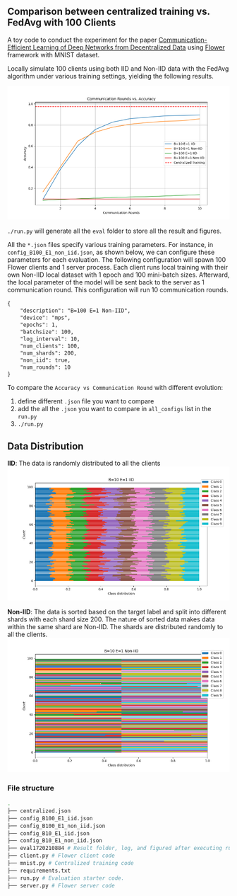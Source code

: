 
## Comparison between centralized training vs. FedAvg with 100 Clients

A toy code to conduct the experiment for the paper [Communication-Efficient Learning of Deep Networks from Decentralized Data](https://arxiv.org/pdf/1602.05629) using [Flower](https://flower.ai/) framework with MNIST dataset.

Locally simulate 100 clients using both IID and Non-IID data with the FedAvg algorithm under various training settings, yielding the following results.

![](./eval1720210884/centralized_fedavg_accuracy_comparison.png)

`./run.py` will generate all the `eval` folder to store all the result and figures.

All the `*.json` files specify various training parameters. For instance, in `config_B100_E1_non_iid.json`, as shown below, we can configure these parameters for each evaluation. The following configuration will spawn 100 Flower clients and 1 server process. Each client runs local training with their own Non-IID local dataset with 1 epoch and 100 mini-batch sizes. Afterward, the local parameter of the model will be sent back to the server as 1 communication round. This configuration will run 10 communication rounds.
```
{
    "description": "B=100 E=1 Non-IID",
    "device": "mps",
    "epochs": 1,
    "batchsize": 100,
    "log_interval": 10,
    "num_clients": 100,
    "num_shards": 200,
    "non_iid": true,
    "num_rounds": 10
}
```

To compare the `Accuracy vs Communication Round` with different evolution:
1. define different `.json` file you want to compare
2. add the all the `.json` you want to compare in `all_configs` list in the `run.py` 
3. `./run.py`



## Data Distribution
**IID**: The data is randomly distributed to all the clients
![](./eval1720210884/data%20distribution:%20B=10%20E=1%20IID.png)

**Non-IID**: The data is sorted based on the target label and split into different shards with each shard size 200. The nature of sorted data makes data within the same shard are Non-IID. The shards are distributed randomly to all the clients.
![](./eval1720210884/data%20distribution:%20B=10%20E=1%20Non-IID.png)


### File structure
``` bash
.
├── centralized.json
├── config_B100_E1_iid.json
├── config_B100_E1_non_iid.json
├── config_B10_E1_iid.json
├── config_B10_E1_non_iid.json
├── eval1720210884 # Result folder, log, and figured after executing run.py
├── client.py # Flower client code
├── mnist.py # Centralized training code
├── requirements.txt
├── run.py # Evaluation starter code. 
├── server.py # Flower server code
```